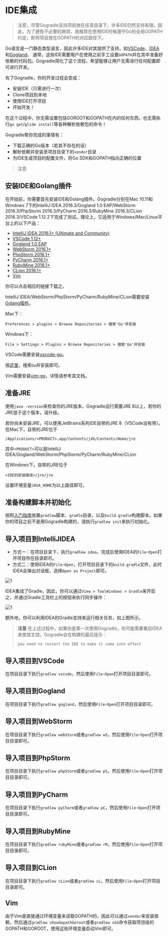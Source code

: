 # IDE集成

> 注意，尽管Gogradle支持项目放在任意目录下，许多IDE仍然支持有限。因此，为了避免不必要的麻烦，我推荐在使用IDE时候遵守Go的全局GOPATH约定，即将项目放在GOPATH的对应路径下。

Go语言是一门静态类型语言，因此许多IDE对其提供了支持，如[VSCode](https://github.com/Microsoft/vscode-go)、[IDEA](https://github.com/go-lang-plugin-org/go-lang-idea-plugin)和[Gogland](https://www.jetbrains.com/go/)。
通常，这些IDE需要用户在使用之前手工设置`GOPATH`并在其中准备好依赖的代码包。Gogradle简化了这个流程，希望能够让用户无需进行任何配置即可进行开发。

有了Gogradle，你的开发过程会变成：

- 安装IDE（只需进行一次）
- Clone项目到本地
- 使用IDE打开项目
- 开始开发！

在这个过程中，你无需设置包括GOROOT和GOPATH在内的任何东西，也无需执行`go get`/`glide install`等各种解析依赖包的命令！

Gogradle帮你完成的事情有：
- 下载正确的Go版本（若其不存在的话）
- 解析依赖并安装至项目目录下的`vendor`目录
- 为IDE生成项目的配置文件，将Go SDK和GOPATH指向正确的位置

> 注意

## 安装IDE和Golang插件

在开始前，你需要首先安装IDE和Golang插件。Gogradle分别在Mac 10.11和Windows 7下的IntelliJ IDEA 2016.3/Gogland 1.0 EAP/WebStorm 2016.3/PhpStorm 2016.3/PyCharm 2016.3/RubyMine 2016.3/CLion 2016.3/VSCode 1.12.2下完成了测试。理论上，它适用于Windows/Mac/Linux平台上的以下产品：

- [IntelliJ IDEA 2016.1+ (Ultimate and Community)](https://www.jetbrains.com/idea/)
- [VSCode 1.12+](https://code.visualstudio.com/)
- [Gogland 1.0 EAP](https://www.jetbrains.com/go/)
- [WebStorm 2016.1+](https://www.jetbrains.com/webstorm)
- [PhpStorm 2016.1+](https://www.jetbrains.com/phpstorm)
- [PyCharm 2016.1+](https://www.jetbrains.com/pycharm)
- [RubyMine 2016.1+](https://www.jetbrains.com/ruby)
- [CLion 2016.1+](https://www.jetbrains.com/clion)
- [Vim](http://www.vim.org/)

你可以点击相应的链接下载之。

IntelliJ IDEA/WebStorm/PhpStorm/PyCharm/RubyMine/CLion需要安装[Golang插件](https://github.com/go-lang-plugin-org/go-lang-idea-plugin)。

Mac下：

```
Preferences > plugins > Browse Repositories > 搜索'Go'并安装
```

Windows下：
```
File > Settings > Plugins > Browse Repositories > 搜索'Go'并安装
```

VSCode需要安装[vscode-go](https://github.com/Microsoft/vscode-go)。

按[这里](https://code.visualstudio.com/docs/editor/extension-gallery)，搜索`Go`并安装即可。


Vim需要安装[vim-go](https://github.com/fatih/vim-go)，详情请参考其文档。


## 准备JRE

使用`java -version`来检查你的JRE版本。Gogradle运行需要JRE 8以上，若你的JRE低于这个版本，请升级。

若你尚未安装JRE，可以使用JetBrains系列IDE自带的JRE 8（VSCode没有带）。在Mac下，自带的JRE位于

```
/Applications/<PRODUCT>.app/Contents/jdk/Contents/Home/jre
```
其中`<PRODUCT>`可以是IntelliJ IDEA/Gogland/WebStorm/PhpStorm/PyCharm/RubyMine/CLion

在Windows下，自带的JRE位于

```
<IDE的安装路径>/jre/jre
```

设置环境变量`JAVA_HOME`为以上路径即可。

## 准备构建脚本并初始化

按照[入门指南](./getting-started-cn.md)放置`gradlew`脚本、`gradle`目录，以及`build.gradle`构建脚本。如果你的项目之前不是用Gogradle构建的，请执行`gradlew init`来执行初始化。

## 导入项目到IntelliJIDEA

- 方式一：在项目目录下，执行`gradlew idea`，完成后使用IDEA的`File`-`Open`打开项目所在目录即可。
- 方式二：使用IDEA的`File`-`Open`，打开项目目录下的`build.gradle`文件，此时IDEA会弹出对话框，选择`Open as Project`即可。

![1](https://raw.githubusercontent.com/blindpirate/gogradle/master/docs/images/openproject.png)

IDEA集成了Gradle，因此，你可以通过`View > ToolWindows > Gradle`来开启之，并通过Gradle工具栏上的按钮来执行同步操作：

![1](https://raw.githubusercontent.com/blindpirate/gogradle/master/docs/images/gradle.png)

额外地，你可以利用IDEA的Gradle支持来运行相关任务，如上图所示。


>
> **注意** 在上述过程中，如果你是第一次使用Gogradle，你可能需要重启IDEA来使其生效。Gogradle会在构建的最后提示：
>
> `you need to restart the IDE to make it come into effect`

## 导入项目到VSCode

在项目目录下执行`gradlew vscode`，然后使用`File`-`Open`打开项目目录即可。

## 导入项目到Gogland

在项目目录下执行`gradlew gogland`，然后使用`File`-`Open`打开项目目录即可。

## 导入项目到WebStorm

在项目目录下执行`gradlew webStorm`或者`gradlew wS`，然后使用`File`-`Open`打开项目目录即可。

## 导入项目到PhpStorm

在项目目录下执行`gradlew phpStorm`或者`gradlew pS`，然后使用`File`-`Open`打开项目目录即可。

## 导入项目到PyCharm

在项目目录下执行`gradlew pyCharm`或者`gradlew pC`，然后使用`File`-`Open`打开项目目录即可。

## 导入项目到RubyMine

在项目目录下执行`gradlew rubyMine`或者`gradlew rM`，然后使用`File`-`Open`打开项目目录即可。

## 导入项目到CLion

在项目目录下执行`gradlew cLion`或者`gradlew cL`，然后使用`File`-`Open`打开项目目录即可。

## Vim

由于Vim是直接通过环境变量来读取GOPATH的，因此可以通过`vendor`来安装依赖，然后通过`gradlew showGopathGoroot`或者`gradlew sGG`命令获取项目级的GOPATH和GOROOT，使用这些环境变量启动Vim即可。
